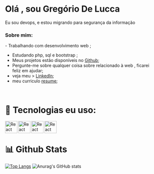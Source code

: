 <h1> Olá , sou Gregório De Lucca </h1> 
<p> Eu sou  devops, e estou migrando para segurança da informação</p>
<div>
<h3 align="left">  Sobre mim: </h3> 
-  Trabalhando com desenvolvimento web  ;
  <br/>
  
-  Estudando  php, sql  e bootstrap ; 
-  Meus projetos estão disponíveis no [Github](https://github.com/gregoriodelucca?tab=repositories);
-  Pergunte-me sobre qualquer coisa sobre relacionado à web , ficarei feliz em ajudar;
-  veja meu >  [LinkedIn](https://www.linkedin.com/in/gregoriodelucca/);
-   meu curriculo [resume](https://docs.google.com/document/d/1lfvQw9E7yfWkeUBrNFOPwpGJ02UdUMhuK6Pn-6_YobY/edit?usp=sharing);
<br>
</div>
<div style="display: inline_block">
  <h1>🔨 Tecnologias eu uso:</h1> 
  <a align="center href="https://reactjs.org/" target="_blank"> <img align="left" alt="React" height ="40px"  src="https://cdn.jsdelivr.net/gh/devicons/devicon/icons/fedora/fedora-plain.svg"></a>
  <a align="center href="https://reactjs.org/" target="_blank"> <img align="left" alt="React" height ="40px"  src="https://cdn.jsdelivr.net/gh/devicons/devicon/icons/python/python-original.svg"></a>
  <a align="center href="https://reactjs.org/" target="_blank"> <img align="left" alt="React" height ="40px" src="https://e7.pngegg.com/pngimages/747/798/png-clipart-mysql-mysql.png"></a>
 <a align="center href="https://reactjs.org/" target="_blank"> <img align="left" alt="React" height ="40px"  src="https://cdn.jsdelivr.net/gh/devicons/devicon/icons/bootstrap/bootstrap-original.svg"></a
  <br/>
</div>
 <br/>
 <br/>
<div>
  <h1 > 📊 Github Stats</h1>

  [![Top Langs](https://github-readme-stats.vercel.app/api/top-langs/?username=gregoriodelucca&icons=true&theme=radical)](https://github.com/gregoriodelucca/github-readme-stats)
  ![Anurag's GitHub stats](https://github-readme-stats.vercel.app/api?username=gregoriodelucca&show_icons=true&theme=radical)
</div>
 



